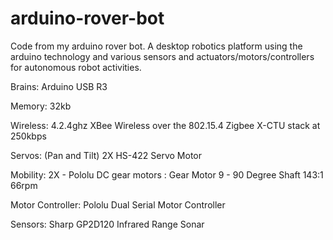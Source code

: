 arduino-rover-bot
=================

Code from my arduino rover bot. A desktop robotics platform using the arduino technology and various sensors and actuators/motors/controllers for autonomous robot activities.

Brains:
Arduino USB R3 

Memory:
32kb

Wireless:
4.2.4ghz XBee Wireless over the 802.15.4 Zigbee X-CTU stack at 250kbps

Servos: (Pan and Tilt) 
2X HS-422 Servo Motor 

Mobility:
2X - Pololu DC gear motors : Gear Motor 9 - 90 Degree Shaft 143:1 66rpm

Motor Controller:
Pololu Dual Serial Motor Controller

Sensors:
Sharp GP2D120 Infrared Range Sonar
